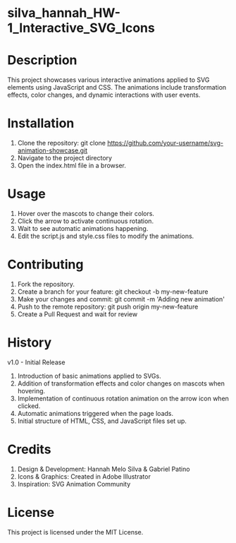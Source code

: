 # silva_hannah_HW-1_Interactive_SVG_Icons

# Description
This project showcases various interactive animations applied to SVG elements using JavaScript and CSS. The animations include transformation effects, color changes, and dynamic interactions with user events.

# Installation
1. Clone the repository: git clone https://github.com/your-username/svg-animation-showcase.git
2. Navigate to the project directory
3. Open the index.html file in a browser.

# Usage
1. Hover over the mascots to change their colors.
2. Click the arrow to activate continuous rotation.
3. Wait to see automatic animations happening.
4. Edit the script.js and style.css files to modify the animations.

# Contributing
1. Fork the repository.
2. Create a branch for your feature:
git checkout -b my-new-feature
3. Make your changes and commit:
git commit -m 'Adding new animation'
4. Push to the remote repository:
git push origin my-new-feature
5. Create a Pull Request and wait for review

# History
v1.0 - Initial Release
1. Introduction of basic animations applied to SVGs.
2. Addition of transformation effects and color changes on mascots when hovering.
3. Implementation of continuous rotation animation on the arrow icon when clicked.
4. Automatic animations triggered when the page loads.
5. Initial structure of HTML, CSS, and JavaScript files set up.

# Credits
1. Design & Development: Hannah Melo Silva & Gabriel Patino
2. Icons & Graphics: Created in Adobe Illustrator
3. Inspiration: SVG Animation Community

# License 
This project is licensed under the MIT License.
